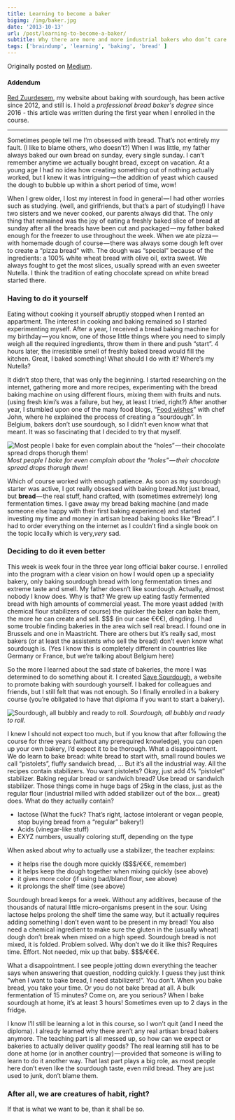 ```yaml
---
title: Learning to become a baker
bigimg: /img/baker.jpg
date: '2013-10-13'
url: /post/learning-to-become-a-baker/
subtitle: Why there are more and more industrial bakers who don’t care what they sell. 
tags: ['braindump', 'learning', 'baking', 'bread' ]
---
```


Originally posted on [Medium](https://medium.com/this-happened-to-me/learning-to-become-a-baker-99c0d2c3388a).

#### Addendum

[Red Zuurdesem](https://redzuurdesem.be), my website about baking with sourdough, has been active since 2012, and still is. I hold a _professional bread baker's degree_ since 2016 - this article was written during the first year when I enrolled in the course.

<hr/>

Sometimes people tell me I’m obsessed with bread. That’s not entirely my fault. (I like to blame others, who doesn’t?) When I was little, my father always baked our own bread on sunday, every single sunday. I can’t remember anytime we actually bought bread, except on vacation. At a young age I had no idea how creating something out of nothing actually worked, but I knew it was intriguing — the addition of yeast which caused the dough to bubble up within a short period of time, wow!

When I grew older, I lost my interest in food in general — I had other worries such as studying. (well, and girlfriends, but that’s a part of studying!) I have two sisters and we never cooked, our parents always did that. The only thing that remained was the joy of eating a freshly baked slice of bread at sunday after all the breads have been cut and packaged — my father baked enough for the freezer to use throughout the week.
When we ate pizza — with homemade dough of course — there was always some dough left over to create a “pizza bread” with. The dough was “special” because of the ingredients: a 100% white wheat bread with olive oil, extra sweet. We always fought to get the most slices, usually spread with an even sweeter Nutella. I think the tradition of eating chocolate spread on white bread started there.

### Having to do it yourself

Eating without cooking it yourself abruptly stopped when I rented an appartment. The interest in cooking and baking remained so I started experimenting myself. After a year, I received a bread baking machine for my birthday — you know, one of those little things where you need to simply weigh all the required ingredients, throw them in there and push “start”. 4 hours later, the irresistible smell of freshly baked bread would fill the kitchen. Great, I baked something! What should I do with it? Where’s my Nutella?

It didn’t stop there, that was only the beginning. I started researching on the internet, gathering more and more recipes, experimenting with the bread baking machine on using different flours, mixing them with fruits and nuts. (using fresh kiwi’s was a failure, but hey, at least I tried, right?)
After another year, I stumbled upon one of the many food blogs, “[Food wishes](http://foodwishes.blogspot.be/2008/03/follow-sourdough-day-1-can-you-say.html)” with chef John, where he explained the process of creating a “sourdough”. In Belgium, bakers don’t use sourdough, so I didn’t even know what that meant. It was so fascinating that I decided to try that myself.

![Most people I bake for even complain about the “holes” — their chocolate spread drops thorugh them!](/img/brood1.jpg)
_Most people I bake for even complain about the “holes” — their chocolate spread drops thorugh them!_

Which of course worked with enough patience. As soon as my sourdough starter was active, I got really obsessed with baking bread.Not just bread, but **bread** — the real stuff, hand crafted, with (sometimes extremely) long fermentation times. I gave away my bread baking machine (and made someone else happy with their first baking experience) and started investing my time and money in artisan bread baking books like “Bread”. I had to order everything on the internet as I couldn’t find a single book on the topic locally which is very,_very_ sad.

### Deciding to do it even better

This week is week four in the three year long official baker course. I enrolled into the program with a clear vision on how I would open up a speciality bakery, only baking sourdough bread with long fermentation times and extreme taste and smell. My father doesn’t like sourdough. Actually, almost nobody I know does. Why is that? We grew up eating fastly fermented bread with high amounts of commercial yeast. The more yeast added (with chemical flour stabilizers of course) the quicker the baker can bake them, the more he can create and sell. $$$ (in our case €€€), dingding.
I had some trouble finding bakeries in the area wich sell real bread. I found one in Brussels and one in Maastricht. There are others but it’s really sad, most bakers (or at least the assistents who sell the bread) don’t even know what sourdough is. (Yes I know this is completely different in countries like Germany or France, but we’re talking about Belgium here)

So the more I learned about the sad state of bakeries, the more I was determined to do something about it. I created [Save Sourdough](http://www.redzuurdesem.be), a website to promote baking with sourdough yourself. I baked for colleagues and friends, but I still felt that was not enough. So I finally enrolled in a bakery course (you’re obligated to have that diploma if you want to start a bakery).

![Sourdough, all bubbly and ready to roll.](/img/brood2.jpg)
_Sourdough, all bubbly and ready to roll._

I knew I should not expect too much, but if you know that after following the course for three years (without any prerequired knowledge), you can open up your own bakery, I’d expect it to be thorough.
What a disappointment. We do learn to bake bread: white bread to start with, small round boules we call “pistolets”, fluffy sandwich bread, … But it’s all the industrial way. All the recipes contain stabilizers. You want pistolets? Okay, just add 4% “pistolet” stabilizer. Baking regular bread or sandwich bread? Use bread or sandwich stabilizer. Those things come in huge bags of 25kg in the class, just as the regular flour (industrial milled with added stabilizer out of the box… great) does. What do they actually contain?

- lactose (What the fuck? That’s right, lactose intolerant or vegan people, stop buying bread from a “regular” bakery!)
- Acids (vinegar-like stuff)
- EXYZ numbers, usually coloring stuff, depending on the type

When asked about why to actually use a stabilizer, the teacher explains:

- it helps rise the dough more quickly ($$$/€€€, remember)
- it helps keep the dough together when mixing quickly (see above)
- it gives more color (if using bad/bland flour, see above)
- it prolongs the shelf time (see above)

Sourdough bread keeps for a week. Without any additives, because of the thousands of natural little micro-organisms present in the sour. Using lactose helps prolong the shelf time the same way, but it actually requires adding something I don’t even want to be present in my bread! You also need a chemical ingredient to make sure the gluten in the (usually wheat) dough don’t break when mixed on a high speed. Sourdough bread is not mixed, it is folded. Problem solved. Why don’t we do it like this? Requires time. Effort. Not needed, mix up that baby. $$$/€€€.

What a disappointment. I see people jotting down everything the teacher says when answering that question, nodding quickly. I guess they just think “when I want to bake bread, I need stabilizers!”. You don’t. When you bake bread, you take your time. Or you do not bake bread at all.
A bulk fermentation of 15 minutes? Come on, are you serious? When I bake sourdough at home, it’s at least 3 hours! Sometimes even up to 2 days in the fridge.

I know I’ll still be learning a lot in this course, so I won’t quit (and I need the diploma). I already learned why there aren’t any real artisan bread bakers anymore. The teaching part is all messed up, so how can we expect or bakeries to actually deliver quality goods? The real learning still has to be done at home (or in another country) — provided that someone is willing to learn to do it another way. That last part plays a big role, as most people here don’t even like the sourdough taste, even mild bread. They are just used to junk, don’t blame them.

### After all, we are creatures of habit, right?

If that is what we want to be, than it shall be so.